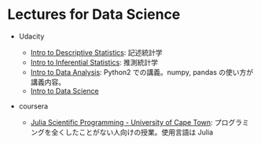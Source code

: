 # Lectures for Data Science 
- Udacity
  - [Intro to Descriptive Statistics](https://www.udacity.com/course/intro-to-descriptive-statistics--ud827): 記述統計学
  - [Intro to Inferential Statistics](https://www.udacity.com/course/intro-to-inferential-statistics--ud201): 推測統計学
  - [Intro to Data Analysis](https://www.udacity.com/course/intro-to-data-analysis--ud17://www.udacity.com/course/intro-to-data-analysis--ud170):
    Python2 での講義。numpy, pandas の使い方が講義内容。
  - [Intro to Data Science](https://www.udacity.com/course/intro-to-data-science--ud359)

- coursera
  - [Julia Scientific Programming - University of Cape Town](https://www.coursera.org/learn/julia-programming): プログラミングを全くしたことがない人向けの授業。使用言語は Julia
